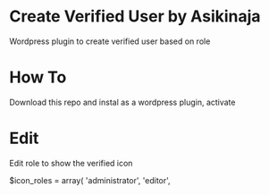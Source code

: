 # Create Verified User by Asikinaja
Wordpress plugin to create verified user based on role

# How To
Download this repo and instal as a wordpress plugin, activate

# Edit
Edit role to show the verified icon

$icon_roles = array(
        'administrator',
	      'editor',

